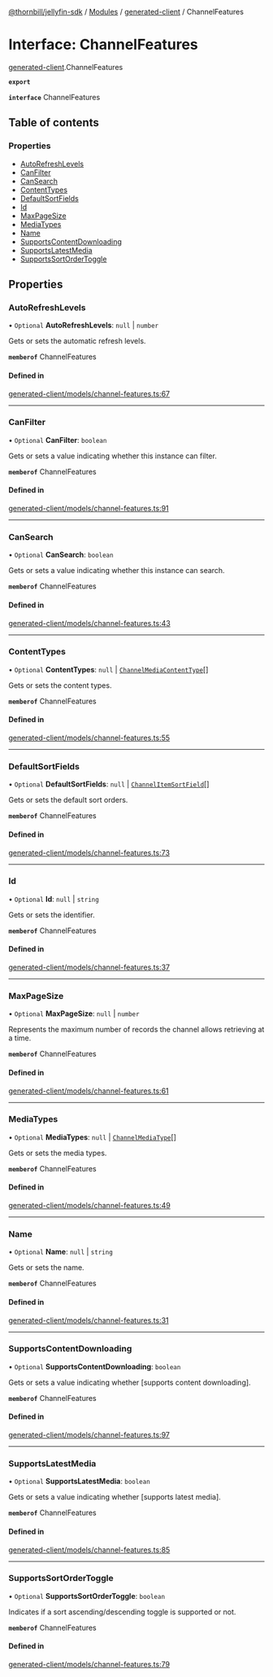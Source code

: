[@thornbill/jellyfin-sdk](../README.md) / [Modules](../modules.md) / [generated-client](../modules/generated_client.md) / ChannelFeatures

# Interface: ChannelFeatures

[generated-client](../modules/generated_client.md).ChannelFeatures

**`export`**

**`interface`** ChannelFeatures

## Table of contents

### Properties

- [AutoRefreshLevels](generated_client.ChannelFeatures.md#autorefreshlevels)
- [CanFilter](generated_client.ChannelFeatures.md#canfilter)
- [CanSearch](generated_client.ChannelFeatures.md#cansearch)
- [ContentTypes](generated_client.ChannelFeatures.md#contenttypes)
- [DefaultSortFields](generated_client.ChannelFeatures.md#defaultsortfields)
- [Id](generated_client.ChannelFeatures.md#id)
- [MaxPageSize](generated_client.ChannelFeatures.md#maxpagesize)
- [MediaTypes](generated_client.ChannelFeatures.md#mediatypes)
- [Name](generated_client.ChannelFeatures.md#name)
- [SupportsContentDownloading](generated_client.ChannelFeatures.md#supportscontentdownloading)
- [SupportsLatestMedia](generated_client.ChannelFeatures.md#supportslatestmedia)
- [SupportsSortOrderToggle](generated_client.ChannelFeatures.md#supportssortordertoggle)

## Properties

### AutoRefreshLevels

• `Optional` **AutoRefreshLevels**: ``null`` \| `number`

Gets or sets the automatic refresh levels.

**`memberof`** ChannelFeatures

#### Defined in

[generated-client/models/channel-features.ts:67](https://github.com/thornbill/jellyfin-sdk-typescript/blob/c65c42e/src/generated-client/models/channel-features.ts#L67)

___

### CanFilter

• `Optional` **CanFilter**: `boolean`

Gets or sets a value indicating whether this instance can filter.

**`memberof`** ChannelFeatures

#### Defined in

[generated-client/models/channel-features.ts:91](https://github.com/thornbill/jellyfin-sdk-typescript/blob/c65c42e/src/generated-client/models/channel-features.ts#L91)

___

### CanSearch

• `Optional` **CanSearch**: `boolean`

Gets or sets a value indicating whether this instance can search.

**`memberof`** ChannelFeatures

#### Defined in

[generated-client/models/channel-features.ts:43](https://github.com/thornbill/jellyfin-sdk-typescript/blob/c65c42e/src/generated-client/models/channel-features.ts#L43)

___

### ContentTypes

• `Optional` **ContentTypes**: ``null`` \| [`ChannelMediaContentType`](../enums/generated_client.ChannelMediaContentType.md)[]

Gets or sets the content types.

**`memberof`** ChannelFeatures

#### Defined in

[generated-client/models/channel-features.ts:55](https://github.com/thornbill/jellyfin-sdk-typescript/blob/c65c42e/src/generated-client/models/channel-features.ts#L55)

___

### DefaultSortFields

• `Optional` **DefaultSortFields**: ``null`` \| [`ChannelItemSortField`](../enums/generated_client.ChannelItemSortField.md)[]

Gets or sets the default sort orders.

**`memberof`** ChannelFeatures

#### Defined in

[generated-client/models/channel-features.ts:73](https://github.com/thornbill/jellyfin-sdk-typescript/blob/c65c42e/src/generated-client/models/channel-features.ts#L73)

___

### Id

• `Optional` **Id**: ``null`` \| `string`

Gets or sets the identifier.

**`memberof`** ChannelFeatures

#### Defined in

[generated-client/models/channel-features.ts:37](https://github.com/thornbill/jellyfin-sdk-typescript/blob/c65c42e/src/generated-client/models/channel-features.ts#L37)

___

### MaxPageSize

• `Optional` **MaxPageSize**: ``null`` \| `number`

Represents the maximum number of records the channel allows retrieving at a time.

**`memberof`** ChannelFeatures

#### Defined in

[generated-client/models/channel-features.ts:61](https://github.com/thornbill/jellyfin-sdk-typescript/blob/c65c42e/src/generated-client/models/channel-features.ts#L61)

___

### MediaTypes

• `Optional` **MediaTypes**: ``null`` \| [`ChannelMediaType`](../enums/generated_client.ChannelMediaType.md)[]

Gets or sets the media types.

**`memberof`** ChannelFeatures

#### Defined in

[generated-client/models/channel-features.ts:49](https://github.com/thornbill/jellyfin-sdk-typescript/blob/c65c42e/src/generated-client/models/channel-features.ts#L49)

___

### Name

• `Optional` **Name**: ``null`` \| `string`

Gets or sets the name.

**`memberof`** ChannelFeatures

#### Defined in

[generated-client/models/channel-features.ts:31](https://github.com/thornbill/jellyfin-sdk-typescript/blob/c65c42e/src/generated-client/models/channel-features.ts#L31)

___

### SupportsContentDownloading

• `Optional` **SupportsContentDownloading**: `boolean`

Gets or sets a value indicating whether [supports content downloading].

**`memberof`** ChannelFeatures

#### Defined in

[generated-client/models/channel-features.ts:97](https://github.com/thornbill/jellyfin-sdk-typescript/blob/c65c42e/src/generated-client/models/channel-features.ts#L97)

___

### SupportsLatestMedia

• `Optional` **SupportsLatestMedia**: `boolean`

Gets or sets a value indicating whether [supports latest media].

**`memberof`** ChannelFeatures

#### Defined in

[generated-client/models/channel-features.ts:85](https://github.com/thornbill/jellyfin-sdk-typescript/blob/c65c42e/src/generated-client/models/channel-features.ts#L85)

___

### SupportsSortOrderToggle

• `Optional` **SupportsSortOrderToggle**: `boolean`

Indicates if a sort ascending/descending toggle is supported or not.

**`memberof`** ChannelFeatures

#### Defined in

[generated-client/models/channel-features.ts:79](https://github.com/thornbill/jellyfin-sdk-typescript/blob/c65c42e/src/generated-client/models/channel-features.ts#L79)
